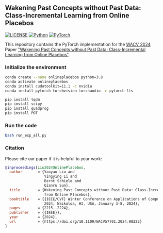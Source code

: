 ## Wakening Past Concepts without Past Data: <br>Class-Incremental Learning from Online Placebos

[![LICENSE](https://img.shields.io/badge/license-MIT-green?style=flat-square)](https://github.com/yaoyao-liu/online-placebos/blob/main/LICENSE)
[![Python](https://img.shields.io/badge/python-3.8-blue.svg?style=flat-square&logo=python&color=3776AB&logoColor=3776AB)](https://www.python.org/)
[![PyTorch](https://img.shields.io/badge/pytorch-1.8-%237732a8?style=flat-square&logo=PyTorch&color=EE4C2C)](https://pytorch.org/)

This repository contains the PyTorch implementation for the [WACV 2024](https://wacv2024.thecvf.com/) Paper ["Wakening Past Concepts without Past Data: Class-Incremental Learning from Online Placebos"](https://openaccess.thecvf.com/content/WACV2024/papers/Liu_Wakening_Past_Concepts_Without_Past_Data_Class-Incremental_Learning_From_Online_WACV_2024_paper.pdf).

### Initialize the environment

```bash
conda create --name onlineplacebos python=3.8
conda activate onlineplacebos
conda install cudatoolkit=11.1 -c nvidia
conda install pytorch torchvision torchaudio -c pytorch-lts
```

```bash
pip install tqdm 
pip install scipy 
pip install quadprog
pip install POT
```
### Run the code
```bash
bash run_exp_all.py
```

### Citation

Please cite our paper if it is helpful to your work:

```bibtex
@inproceedings{Liu2024OnlinePlacebos,
  author       = {Yaoyao Liu and
                  Yingying Li and
                  Bernt Schiele and
                  Qianru Sun},
  title        = {Wakening Past Concepts without Past Data: Class-Incremental Learning
                  from Online Placebos},
  booktitle    = {{IEEE/CVF} Winter Conference on Applications of Computer Vision, {WACV}
                  2024, Waikoloa, HI, USA, January 3-8, 2024},
  pages        = {2215--2224},
  publisher    = {{IEEE}},
  year         = {2024},
  url          = {https://doi.org/10.1109/WACV57701.2024.00222}
}
```
